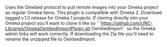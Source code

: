 Uses the Omebed protocol to pull remote images into your Omeka project as regular Omeka items.  This plugin  is
compatible with Omeka 2.  Download tagged v.1.0 release for Omeka 1 projects.  If cloning directly into your Omeka
project you'll want to clone it like so ```https://github.com/UNC-Libraries/OmekaOembedImportPlugin.git OembedImport``
so the Omeka admin links will work correctly. If downloading the Zip file you'll need to rename the unzipped file to OembedImport.